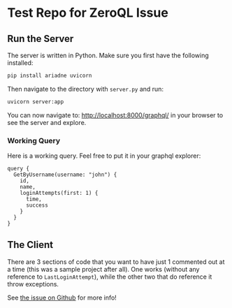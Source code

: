 # Test Repo for ZeroQL Issue

## Run the Server
The server is written in Python. Make sure you first have the following installed:
```bash
pip install ariadne uvicorn
```

Then navigate to the directory with `server.py` and run:
```bash
uvicorn server:app
```

You can now navigate to: [http://localhost:8000/graphql/](http://localhost:8000/graphql/) in your browser to see the server and explore.

### Working Query
Here is a working query. Feel free to put it in your graphql explorer:
```
query {
  GetByUsername(username: "john") {
    id,
    name,
    loginAttempts(first: 1) {
      time,
      success
    }
  }
}
```

## The Client
There are 3 sections of code that you want to have just 1 commented out at a time (this was a sample project after all). One works (without any reference to `LastLoginAttempt`), while the other two that do reference it throw exceptions.

See [the issue on Github](https://github.com/byme8/ZeroQL/issues/91) for more info!